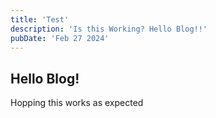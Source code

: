 ```yaml
---
title: 'Test'
description: 'Is this Working? Hello Blog!!'
pubDate: 'Feb 27 2024'
---
```


## Hello Blog!
Hopping this works as expected
